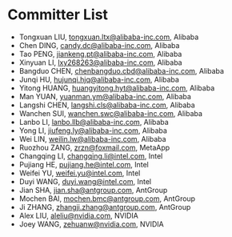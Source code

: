 # Committer List

- Tongxuan LIU, tongxuan.ltx@alibaba-inc.com, Alibaba
- Chen DING, candy.dc@alibaba-inc.com, Alibaba
- Tao PENG, jiankeng.pt@alibaba-inc.com, Alibaba
- Xinyuan LI, lxy268263@alibaba-inc.com, Alibaba
- Bangduo CHEN, chenbangduo.cbd@alibaba-inc.com, Alibaba
- Junqi HU, hujunqi.hjq@alibaba-inc.com, Alibaba
- Yitong HUANG, huangyitong.hyt@alibaba-inc.com, Alibaba
- Man YUAN, yuanman.ym@alibaba-inc.com, Alibaba
- Langshi CHEN, langshi.cls@alibaba-inc.com, Alibaba
- Wanchen SUI, wanchen.swc@alibaba-inc.com, Alibaba
- Lanbo LI, lanbo.llb@alibaba-inc.com, Alibaba
- Yong LI, jiufeng.ly@alibaba-inc.com, Alibaba
- Wei LIN, weilin.lw@alibaba-inc.com, Alibaba
- Ruozhou ZANG, zrzn@foxmail.com, MetaApp
- Changqing LI, changqing.li@intel.com, Intel
- Pujiang HE, pujiang.he@intel.com, Intel
- Weifei YU, weifei.yu@intel.com, Intel
- Duyi WANG, duyi.wang@intel.com, Intel
- Jian SHA, jian.sha@antgroup.com, AntGroup
- Mochen BAI, mochen.bmc@antgroup.com, AntGroup
- Ji ZHANG, zhangji.zhang@antgroup.com, AntGroup
- Alex LIU, aleliu@nvidia.com, NVIDIA
- Joey WANG, zehuanw@nvidia.com, NVIDIA
